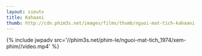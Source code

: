 ```yaml
---
layout: sieutv
title: Kahaani
thumb: http://cdn.phim3s.net/images/films/thumb/nguoi-mat-tich-kahaani-2012.jpg
---
```

{% include jwpadv src='//phim3s.net/phim-le/nguoi-mat-tich_1974/xem-phim//video.mp4' %}